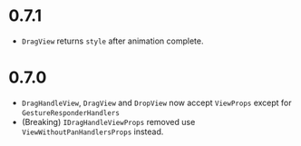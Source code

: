 # 0.7.1
* ```DragView``` returns ```style``` after animation complete.

# 0.7.0
* ```DragHandleView```, ```DragView``` and ```DropView``` now accept ```ViewProps``` except for ```GestureResponderHandlers```
* (Breaking) ```IDragHandleViewProps``` removed use ```ViewWithoutPanHandlersProps``` instead.